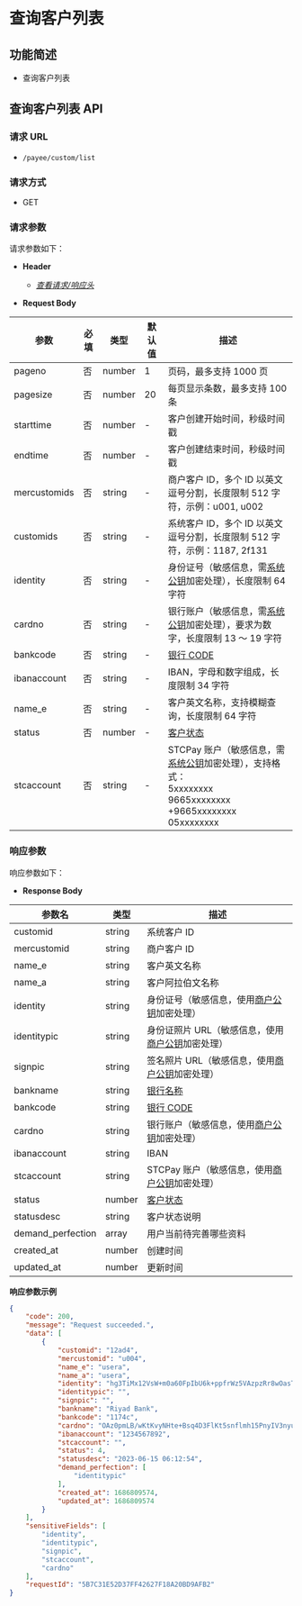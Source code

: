 # 查询客户列表

## 功能简述

- 查询客户列表

## 查询客户列表 API

### 请求 URL

- `/payee/custom/list`

### 请求方式

- GET

### 请求参数

请求参数如下：

- **Header**

  - [_查看请求/响应头_](/zh/payoutApi/apiRule/header)

- **Request Body**

| **参数**     | **必填** | **类型** | **默认值** | **描述**                                                                                                                                                                    |
| ------------ | -------- | -------- | ---------- | --------------------------------------------------------------------------------------------------------------------------------------------------------------------------- |
| pageno       | 否       | number   | 1          | 页码，最多支持 1000 页                                                                                                                                                      |
| pagesize     | 否       | number   | 20         | 每页显示条数，最多支持 100 条                                                                                                                                               |
| starttime    | 否       | number   | -          | 客户创建开始时间，秒级时间戳                                                                                                                                                |
| endtime      | 否       | number   | -          | 客户创建结束时间，秒级时间戳                                                                                                                                                |
| mercustomids | 否       | string   | -          | 商户客户 ID，多个 ID 以英文逗号分割，长度限制 512 字符，示例：u001, u002                                                                                                    |
| customids    | 否       | string   | -          | 系统客户 ID，多个 ID 以英文逗号分割，长度限制 512 字符，示例：1187, 2f131                                                                                                   |
| identity     | 否       | string   | -          | 身份证号（敏感信息，需[系统公钥](/zh/payoutApi/apiRule/certificateKey#系统公钥)加密处理），长度限制 64 字符                                                                 |
| cardno       | 否       | string   | -          | 银行账户（敏感信息，需[系统公钥](/zh/payoutApi/apiRule/certificateKey#系统公钥)加密处理），要求为数字，长度限制 13 ～ 19 字符                                               |
| bankcode     | 否       | string   | -          | [银行 CODE](/zh/payoutApi/banks/bankList)                                                                                                                                   |
| ibanaccount  | 否       | string   | -          | IBAN，字母和数字组成，长度限制 34 字符                                                                                                                                      |
| name_e       | 否       | string   | -          | 客户英文名称，支持模糊查询，长度限制 64 字符                                                                                                                                |
| status       | 否       | number   | -          | [客户状态](/zh/payoutApi/appendix/customStatus)                                                                                                                             |
| stcaccount   | 否       | string   | -          | STCPay 账户（敏感信息，需[系统公钥](/zh/payoutApi/apiRule/certificateKey#系统公钥)加密处理），支持格式：<br> 5xxxxxxxx <br> 9665xxxxxxxx <br> +9665xxxxxxxx <br> 05xxxxxxxx |

### 响应参数

响应参数如下：

- **Response Body**

| **参数名**        | **类型** | **描述**                                                                                             |
| ----------------- | -------- | ---------------------------------------------------------------------------------------------------- |
| customid          | string   | 系统客户 ID                                                                                          |
| mercustomid       | string   | 商户客户 ID                                                                                          |
| name_e            | string   | 客户英文名称                                                                                         |
| name_a            | string   | 客户阿拉伯文名称                                                                                     |
| identity          | string   | 身份证号（敏感信息，使用[商户公钥](/zh/payoutApi/apiRule/certificateKey#商户公-私钥)加密处理）       |
| identitypic       | string   | 身份证照片 URL（敏感信息，使用[商户公钥](/zh/payoutApi/apiRule/certificateKey#商户公-私钥)加密处理） |
| signpic           | string   | 签名照片 URL（敏感信息，使用[商户公钥](/zh/payoutApi/apiRule/certificateKey#商户公-私钥)加密处理）   |
| bankname          | string   | [银行名称](/zh/payoutApi/banks/bankList)                                                             |
| bankcode          | string   | [银行 CODE](/zh/payoutApi/banks/bankList)                                                            |
| cardno            | string   | 银行账户（敏感信息，使用[商户公钥](/zh/payoutApi/apiRule/certificateKey#商户公-私钥)加密处理）       |
| ibanaccount       | string   | IBAN                                                                                                 |
| stcaccount        | string   | STCPay 账户（敏感信息，使用[商户公钥](/zh/payoutApi/apiRule/certificateKey#商户公-私钥)加密处理）    |
| status            | number   | [客户状态](/zh/payoutApi/appendix/customStatus)                                                      |
| statusdesc        | string   | 客户状态说明                                                                                         |
| demand_perfection | array    | 用户当前待完善哪些资料                                                                               |
| created_at        | number   | 创建时间                                                                                             |
| updated_at        | number   | 更新时间                                                                                             |

**响应参数示例**

```json
{
    "code": 200,
    "message": "Request succeeded.",
    "data": [
        {
            "customid": "12ad4",
            "mercustomid": "u004",
            "name_e": "usera",
            "name_a": "usera",
            "identity": "hg3TiMx12VsW+m0a60FpIbU6k+ppfrWz5VAzpzRr8wOasTELnFuQqRO5bGLn/SUK8FhpfLqI+Mf9GqMFuKk7Ogh6izh2UkTbg5/kO8unT2pNsI1vqSuAKJP2QeMzKBORWAn878fLvNf10Y7drMimwP+FU3ChMVREaPMoosOIWdsDh13mFce6IfDQUBXqcHDeUZAdRZMvIyUBAAhp60d4J83BXuvZeQkrxKMnD34AhO0/gABRqiSWAWgNGv6UgBkiH0siLlevyKt674HZSRaMGh4tv5KXx/qWVTUGI7JGes5vh6iO1gy+5G6bd8amfUQ+J2W3UysyZGcNLrtBq5VfpQ==",
            "identitypic": "",
            "signpic": "",
            "bankname": "Riyad Bank",
            "bankcode": "1174c",
            "cardno": "OAz0pmLB/wKtKvyNHte+Bsq4D3FlKt5snflmh15PnyIV3nyuoLs10Xm5Eg2erq5jgeeRdrQsBqAF5FeUfthS4NaAtgVVTlOpe5vFLtt3RL6BQ1i829Fx7rSCjdoYXpBDdBG7D85D4OnNgJpSxXvAJMK8qZDZv4XPxwAgcH5b+VCu138kpOaBjDuzl9dVOgoX69xIBWrd+kkD7btGytKD4H+jvU+NK+/Lfo0I61gzc/xYe5VEwFxlH4Cr/TeMhH1opwM6F2V+Mi45JL58DprZx7N0TtPaUOyhioZn6MdbNlJoI1bLARjMJIyt6sB1ZsglLChDRLFDhkLonWrlYxZWhA==",
            "ibanaccount": "1234567892",
            "stcaccount": "",
            "status": 4,
            "statusdesc": "2023-06-15 06:12:54",
            "demand_perfection": [
                "identitypic"
            ],
            "created_at": 1686809574,
            "updated_at": 1686809574
        }
    ],
    "sensitiveFields": [
        "identity",
        "identitypic",
        "signpic",
        "stcaccount",
        "cardno"
    ],
    "requestId": "5B7C31E52D37FF42627F18A20BD9AFB2"
}
```